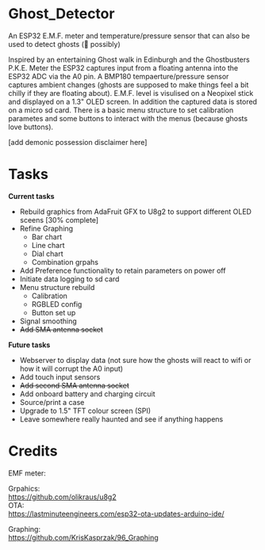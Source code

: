 # Ghost_Detector
An ESP32 E.M.F. meter and temperature/pressure sensor that can also be used to detect ghosts (👻 possibly)

Inspired by an entertaining Ghost walk in Edinburgh and the Ghostbusters P.K.E. Meter the ESP32 captures input from a floating antenna into the ESP32 ADC via the A0 pin.  A BMP180 tempaerture/pressure sensor captures ambient changes (ghosts are supposed to make things feel a bit chilly if they are floating about).  E.M.F. level is visulised on a Neopixel stick and displayed on a 1.3" OLED screen.  In addition the captured data is stored on a micro sd card.  There is a basic menu structure to set calibration parametes and some buttons to interact with the menus (because ghosts love buttons).  


[add demonic possession disclaimer here]



# Tasks
**Current tasks**
- Rebuild graphics from AdaFruit GFX to U8g2 to support different OLED sceens [30% complete]
- Refine Graphing
    - Bar chart
    - Line chart
    - Dial chart
    - Combination grpahs
- Add Preference functionality to retain parameters on power off
- Initiate data logging to sd card
- Menu structure rebuild
  - Calibration
  - RGBLED config
  - Button set up
- Signal smoothing
- <s>Add SMA antenna socket</S>

**Future tasks**
- Webserver to display data (not sure how the ghosts will react to wifi or how it will corrupt the A0 input)
- Add touch input sensors
- <s>Add second SMA antenna socket</s>
- Add onboard battery and charging circuit
- Source/print a case
- Upgrade to 1.5" TFT colour screen (SPI)
- Leave somewhere really haunted and see if anything happens

# Credits
EMF meter:<br>

Grpahics:<br>
https://github.com/olikraus/u8g2 <br>
OTA:<br>
https://lastminuteengineers.com/esp32-ota-updates-arduino-ide/ <br>

Graphing:<br>
https://github.com/KrisKasprzak/96_Graphing
